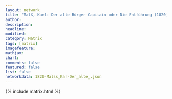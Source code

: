 ```yaml
---
layout: network
title: "Malß, Karl: Der alte Bürger-Capitain oder Die Entführung (1820)"
author:
description:
headline:
modified:
category: Matrix
tags: [matrix]
imagefeature: 
mathjax: 
chart: 
comments: false
featured: false
list: false
networkdata: 1820-Malss_Kar-Der_alte_.json
---
```

{% include matrix.html %}
